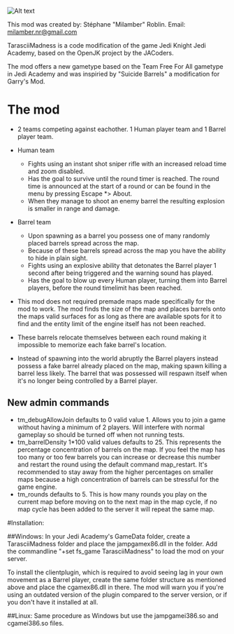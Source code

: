 ![Alt text](https://dl.dropboxusercontent.com/u/100824046/jofstuff/TarasciiMadness/media/tarascii_title.png "Tarascii Madness")

This mod was created by: Stéphane "Milamber" Roblin. 
Email: milamber.nr@gmail.com

TarasciiMadness is a code modification of the game Jedi Knight Jedi Academy, based on the OpenJK project by the JACoders.


The mod offers a new gametype based on the Team Free For All gametype in Jedi Academy and was inspiried by "Suicide Barrels" a modification for Garry's Mod.

# The mod

* 2 teams competing against eachother. 1 Human player team and 1 Barrel player team.

* Human team
	* Fights using an instant shot sniper rifle with an increased reload time and zoom disabled.
	* Has the goal to survive until the round timer is reached. The round time is announced at the start of a round or can be found in the menu by pressing Escape *> About.
	* When they manage to shoot an enemy barrel the resulting explosion is smaller in range and damage.

* Barrel team
	* Upon spawning as a barrel you possess one of many randomly placed barrels spread across the map.
	* Because of these barrels spread across the map you have the ability to hide in plain sight.
	* Fights using an explosive ability that detonates the Barrel player 1 second after being triggered and the warning sound has played.
	* Has the goal to blow up every Human player, turning them into Barrel players, before the round timelimit has been reached.

* This mod does not required premade maps made specifically for the mod to work. The mod finds the size of the map and places barrels onto the maps valid surfaces for as long as there are available spots for it to find and the entity limit of the engine itself has not been reached.

* These barrels relocate themselves between each round making it impossible to memorize each fake barrel's location.

* Instead of spawning into the world abruptly the Barrel players instead possess a fake barrel already placed on the map, making spawn killing a barrel less likely. The barrel that was possessed will respawn itself when it's no longer being controlled by a Barrel player.


## New admin commands
* tm_debugAllowJoin defaults to 0 valid value 1. Allows you to join a game without having a minimum of 2 players. Will interfere with normal gameplay so should be turned off when not running tests.
* tm_barrelDensity 1*100 valid values defaults to 25. This represents the percentage concentration of barrels on the map. If you feel the map has too many or too few barrels you can increase or decrease this number and restart the round using the default command map_restart. It's recommended to stay away from the higher percentages on smaller maps because a high concentration of barrels can be stressful for the game engine.
* tm_rounds defaults to 5. This is how many rounds you play on the current map before moving on to the next map in the map cycle, if no map cycle has been added to the server it will repeat the same map.





#Installation:

##Windows:
In your Jedi Academy's GameData folder, create a TarasciiMadness folder and place the jampgamex86.dll in the folder. Add the commandline "+set fs_game TarasciiMadness" to load the mod on your server.

To install the clientplugin, which is required to avoid seeing lag in your own movement as a Barrel player, create the same folder structure as mentioned above and place the cgamex86.dll in there. The mod will warn you if you're using an outdated version of the plugin compared to the server version, or if you don't have it installed at all.

##Linux:
Same procedure as Windows but use the jampgamei386.so and cgamei386.so files.
